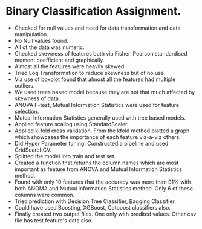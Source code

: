 # Binary Classification Assignment.
* Checked for null values and need for data transformation and data manipulation.
* No Null values found.
* All of the data was numeric.
* Checked skewness of features both via Fisher_Pearson standardised moment coefficient and graphically.
* Almost all the features were heavily skewed.
* Tried Log Transformation to reduce skewness but of no use.
* Via use of boxplot found that almost all the features had multiple outliers.
* We used trees based model because they are not that much affected by skewness of data.
* ANOVA F-test, Mutual Information Statistics were used for feature selection.
* Mutual Information Statistics generally used with tree based models.
* Applied feature scaling using StandardScaler.
* Applied k-fold cross validation. From the kfold method plotted a graph which showcases the importance of each feature viz-a-viz others.
* Did Hyper Parameter tuning. Constructed a pipeline and used GridSearchCV.
* Splitted the model into train and test set.
* Created a function that returns the column names which are most important as feature from ANOVA and Mutual Information Statistics method.
* Found with only 10 features that the accuracy was more than 91% with both ANOMA and Mutual Information Statistics method. Only 6 of these columns were common.
* Tried prediction with Decision Tree Classifier, Bagging Classifier.
* Could have used Boosting, XGBoost, Catboost classifiers also.
* Finally created two output files. One only with predited values. Other csv file has test feature's data also.
